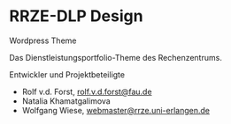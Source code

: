 RRZE-DLP Design
===============

Wordpress Theme

Das Dienstleistungsportfolio-Theme des Rechenzentrums.

Entwickler und Projektbeteiligte

- Rolf v.d. Forst, rolf.v.d.forst@fau.de
- Natalia Khamatgalimova
- Wolfgang Wiese, webmaster@rrze.uni-erlangen.de
